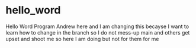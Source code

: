 # hello_word
Hello Word Program
Andrew here and I am changing this becayse I want to learn how to change in the branch so I do not mess-up main and others get upset and shoot me so here I am doing but not for them for me 
